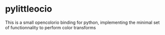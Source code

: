 # pylittleocio
This is a small opencolorio binding for python, implementing the minimal set of functionnality to perform color transforms
